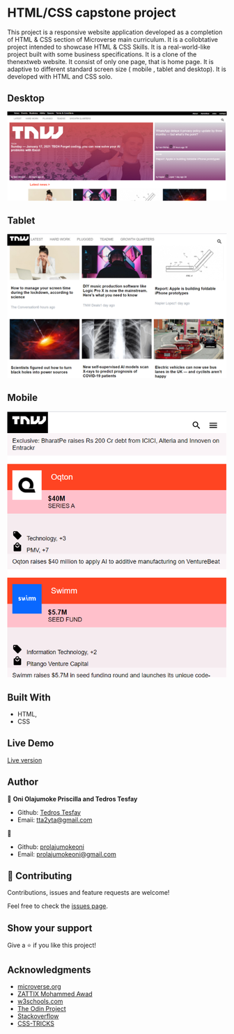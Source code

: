 
# HTML/CSS capstone project

This project is a responsive website application developed as a completion of HTML & CSS section of Microverse main curriculum. It is a collobtative project intended to showcase HTML & CSS Skills. It is a real-world-like project built with some business specifications. It is a clone of the thenextweb website. It consist of only one page, that is home page. It is adaptive to different standard screen size ( mobile , tablet and desktop). It is developed with HTML and CSS solo.

## Desktop

![screenshot](./img/readme-img1.png)

## Tablet

![screenshot](./img/readme-img2.png)

## Mobile

![screenshot](./img/readme-img3.png)

## Built With

- HTML,
- CSS

## Live Demo

<a href="https://rawcdn.githack.com/tta2yta/the-next-web/929202f38a454517641e3322da798d5afb99319d/index.html">Live version</a>

## Author

👤 **Oni Olajumoke Priscilla and Tedros Tesfay**

- Github: [Tedros Tesfay](https://github.com/tta2yta)
- Emaii: tta2yta@gmail.com

👤
- Github: [prolajumokeoni](https://github.com/prolajumokeoni)
- Email: prolajumokeoni@gmail.com

## 🤝 Contributing

Contributions, issues and feature requests are welcome!

Feel free to check the <a href="https://github.com/tta2yta/the-next-web/issues" target="_blank">issues page</a>.

## Show your support

Give a ⭐️ if you like this project!

## Acknowledgments

- <a href="https://www.microverse.org/" target="_blank">microverse.org</a>
- <a href="https://www.behance.net/gallery/24796463/ZATTIX" target="_blank">ZATTIX Mohammed Awad</a>
- <a href="https://www.w3schools.com/" target="_blank">w3schools.com</a>
- <a href="https://www.theodinproject.com/" target="_blank">The Odin Project</a>
- <a href="https://www.stackoverflow.com/" target="_blank">Stackoverflow</a>
- <a href="https://css-tricks.com/" target="_blank">CSS-TRICKS</a>

